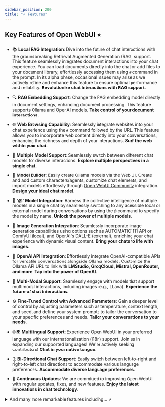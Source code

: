 ```yaml
---
sidebar_position: 200
title: "⭐ Features"
---
```


## Key Features of Open WebUI ⭐

- 📚 **Local RAG Integration**: Dive into the future of chat interactions with the groundbreaking Retrieval Augmented Generation (RAG) support. This feature seamlessly integrates document interactions into your chat experience. You can load documents directly into the chat or add files to your document library, effortlessly accessing them using `#` command in the prompt. In its alpha phase, occasional issues may arise as we actively refine and enhance this feature to ensure optimal performance and reliability. **Revolutionize chat interactions with RAG support**.

- 🔍 **RAG Embedding Support**: Change the RAG embedding model directly in document settings, enhancing document processing. This feature supports Ollama and OpenAI models.  **Take control of your document interactions**.

- 🌐 **Web Browsing Capability**: Seamlessly integrate websites into your chat experience using the `#` command followed by the URL. This feature allows you to incorporate web content directly into your conversations, enhancing the richness and depth of your interactions. **Surf the web within your chat**.

- 🤖 **Multiple Model Support**: Seamlessly switch between different chat models for diverse interactions. **Explore multiple perspectives in a single chat**.

- 🧩 **Model Builder**: Easily create Ollama models via the Web UI. Create and add custom characters/agents, customize chat elements, and import models effortlessly through [Open WebUI Community](https://openwebui.com/) integration. **Design your ideal chat model**.

- 👥 **'@' Model Integration**: Harness the collective intelligence of multiple models in a single chat by seamlessly switching to any acessible local or external model during conversations by using the `@` command to specify the model by name. **Unlock the power of multiple models**.

- 🎨 **Image Generation Integration**: Seamlessly incorporate image generation capabilities using options such as AUTOMATIC1111 API or ComfyUI (local), and OpenAI's DALL-E (external), enriching your chat experience with dynamic visual content. **Bring your chats to life with images**.

- 🤝 **OpenAI API Integration**: Effortlessly integrate OpenAI-compatible APIs for versatile conversations alongside Ollama models. Customize the Ollama API URL to link with **LMStudio, GroqCloud, Mistral, OpenRouter, and more**. **Tap into the power of OpenAI**.

- 🔄 **Multi-Modal Support**: Seamlessly engage with models that support multimodal interactions, including images (e.g., LLava). **Experience the future of chat interactions**.

- ⚙️ **Fine-Tuned Control with Advanced Parameters**: Gain a deeper level of control by adjusting parameters such as temperature, context length, and seed, and define your system prompts to tailor the conversation to your specific preferences and needs. **Tailor your conversations to your needs**.

- 🌐🌍 **Multilingual Support**: Experience Open WebUI in your preferred language with our internationalization (i18n) support. Join us in expanding our supported languages! We're actively seeking contributors! **Chat in your native tongue**.

- ↕️ **Bi-Directional Chat Support**: Easily switch between left-to-right and right-to-left chat directions to accommodate various language preferences. **Accommodate diverse language preferences**.

- 🌟 **Continuous Updates**: We are committed to improving Open WebUI with regular updates, fixes, and new features. **Enjoy the latest innovations in chat technology**.

<details>
  <summary>And many more remarkable features including... ⚡️</summary>

<details>
  <summary>🌈 User Experience</summary>

- 🖥️ **Intuitive Interface**: Our chat interface takes inspiration from ChatGPT user interface, ensuring a user-friendly experience.

- 📱 **Responsive Design**: Enjoy a seamless experience across Desktop PC, Laptop, and Mobile devices.

- ⚡ **Swift Responsiveness**: Enjoy reliably fast and responsive performance.

- 🚀 **Effortless Setup**: Install seamlessly using Docker or Kubernetes (kubectl, kustomize or helm) for a hassle-free experience.

- 📦 **Pip Install Method (Soon/WIP)**: Install Open WebUI using pip, simplifying the installation process and making it even easier for newcomers to get started.

- 🌈 **Theme Customization**: Choose from a variety of solid, yet sleek themes to personalize your Open WebUI experience. Choose between either Light, Dark, or OLED Dark mode; or simply let your device choose for you!

- 💻 **Code Syntax Highlighting**: Enjoy enhanced code readability with our syntax highlighting feature.

- ✒️🔢 **Full Markdown and LaTeX Support**: Elevate your LLM experience with comprehensive Markdown and LaTeX capabilities for enriched interaction.

</details>

<details>
  <summary>💬 Conversations</summary>

- 📜 **Prompt Preset Support**: Instantly access preset prompts using the `/` command in the chat input. Load predefined conversation starters effortlessly and expedite your interactions. Effortlessly import prompts through [Open WebUI Community](https://openwebui.com/) integration.

- 👍👎 **RLHF Annotation**: Empower your messages by rating them with thumbs up and thumbs down, followed by the option to provide textual feedback, facilitating the creation of datasets for Reinforcement Learning from Human Feedback (RLHF). Utilize your messages to train or fine-tune models, all while ensuring the confidentiality of locally saved data.

- 🏷️ **Conversation Tagging**: Effortlessly categorize and locate specific chats for quick reference and streamlined data collection.

- ⬆️ **GGUF File Model Creation**: Effortlessly create Ollama models by uploading GGUF files directly from the Web UI. Streamlined process with options to upload from your machine or download GGUF files from Hugging Face.

- ⚙️ **Many Models Conversations**: Effortlessly engage with various models simultaneously, harnessing their unique strengths for optimal responses. Enhance your experience by leveraging a diverse set of models in parallel.

- 🧠 **Experimental Memory Feature**: Manually input personal information you want LLMs to remember via Settings > Personalization > Memory.

- 📜 **Citations in RAG Feature**: Easily track the context fed to the LLM with added citations in the RAG feature.

- 📹 **Youtube RAG Pipeline**: Dedicated RAG pipeline for Youtube videos, enabling interaction with video transcriptions directly.

</details>

<details>
  <summary>💻 Model Management</summary>

- 📥🗑️ **Download/Delete Models**: Easily download or delete models directly from Open WebUI.

- 🔄 **Update All Ollama Models**: Easily update locally installed models all at once with a convenient button, streamlining model management.

</details>

<details>
  <summary>👥 Collaboration</summary>

- 🗨️ **Local Chat Sharing**: Generate and share chat links seamlessly between users, enhancing collaboration and communication.

</details>

<details>
  <summary>📚 History and Archive</summary>

- 🔄 **Regeneration History Access**: Easily revisit and explore your entire regeneration history.

- 📜 **Chat History**: Effortlessly access and manage your conversation history.

- 📬 **Archive Chats**: Effortlessly store away completed conversations with LLMs for future reference, maintaining a tidy and clutter-free chat interface while allowing for easy retrieval and reference.

- 📤📥 **Import/Export Chat History**: Seamlessly move your chat data in and out of the platform.

</details>

<details>
  <summary>🎙️ Accessibility</summary>

- 🗣️ **Voice Input Support**: Engage with your model through voice interactions; enjoy the convenience of talking to your model directly. Additionally, explore the option for sending voice input automatically after 3 seconds of silence for a streamlined experience.

- 🔊 **Configurable Text-to-Speech Endpoint**: Customize your Text-to-Speech experience with configurable OpenAI endpoints.

</details>

<details>
  <summary>🐍 Code Execution</summary>

- 🐍 **Python Code Execution**: Execute Python code locally in the browser with libraries like 'requests', 'beautifulsoup4', 'numpy', 'pandas', 'seaborn', 'matplotlib', 'scikit-learn', 'scipy', 'regex'.

- 🚀 **Flexible, UI-Agnostic OpenAI-Compatible Pipelines (WIP)**: Seamlessly integrate and customize pipelines for efficient data processing and model training, ensuring ultimate flexibility and scalability.

</details>

<details>
  <summary>🔓 Integration and Security</summary>

- ✨ **Multiple OpenAI-Compatible API Support**: Seamlessly integrate and customize various OpenAI-compatible APIs, enhancing the versatility of your chat interactions.

- 🔑 **Simplified API Key Management**: Easily generate and manage secret keys to leverage Open WebUI with OpenAI libraries, streamlining integration and development.

- 🌐🔗 **External Ollama Server Connectivity**: Seamlessly link to an external Ollama server hosted on a different address by configuring the environment variable.

- 🔀 **Multiple Ollama Instance Load Balancing**: Effortlessly distribute chat requests across multiple Ollama instances for enhanced performance and reliability.

</details>

<details>
  <summary>👑 Administration</summary>

- 👑 **Super Admin Assignment**: Automatically assign the first signup as a super admin as an unchangeable role that cannot be modified by other admins.

- 🛡️ **Granular User Permissions**: Restrict user actions and access with customizable role-based permissions, ensuring that only authorized individuals can perform specific tasks.

- 👥 **Multi-User Management**: Seamlessly manage multiple users through our intuitive admin panel, streamlining user administration and simplifying user lifecycle management.

- 🔧 **Admin Panel**: Streamlined user management with options to add users directly or in bulk via CSV import, making user onboarding and management efficient.

- 🔗 **Webhook Integration**: Subscribe to new user sign-up events via webhook (compatible with Discord, Google Chat and Microsoft Teams), providing real-time notifications and automation capabilities.

- 🛡️ **Model Whitelisting**: Enhance security and access control by allowing admins to whitelist models for users with the `user` role, ensuring that only authorized models can be accessed.

- 📧 **Trusted Email Authentication**: Authenticate using a trusted email header, adding an extra layer of security and authentication to protect your Web UI.

- 🔐 **Role-Based Access Control (RBAC)**: Ensure secure access with restricted permissions; only authorized individuals can access your Ollama, and exclusive model creation/pulling rights are reserved for administrators.

- 🔒 **Backend Reverse Proxy Support**: Bolster security through direct communication between Open WebUI backend and Ollama. This key feature eliminates the need to expose Ollama over LAN. Requests made to the '/ollama/api' route from the Web UI are seamlessly redirected to Ollama from the backend, enhancing overall system security.

- 🔓 **Optional Authentication**: Enjoy the flexibility to disable authentication by setting WEBUI_AUTH to False, ideal for fresh installations without existing users.

</details>

</details>
